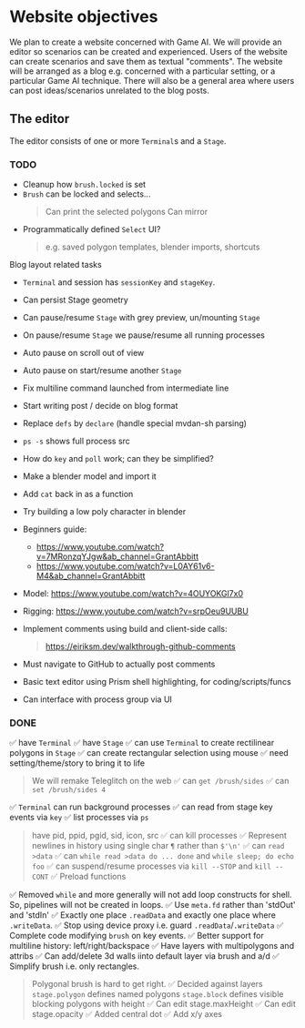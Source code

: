 # Website objectives

We plan to create a website concerned with Game AI. We will provide an editor so scenarios can be created and experienced. Users of the website can create scenarios and save them as textual "comments". The website will be arranged as a blog e.g. concerned with a particular setting, or a particular Game AI technique. There will also be a general area where users can post ideas/scenarios unrelated to the blog posts.

## The editor

The editor consists of one or more `Terminal`s and a `Stage`.

### TODO

- Cleanup how `brush.locked` is set
- `Brush` can be locked and selects...
  > Can print the selected polygons
  > Can mirror
- Programmatically defined `Select` UI?
  > e.g. saved polygon templates, blender imports, shortcuts


Blog layout related tasks
- `Terminal` and session has `sessionKey` and `stageKey`.
- Can persist Stage geometry
- Can pause/resume `Stage` with grey preview, un/mounting `Stage`
- On pause/resume `Stage` we pause/resume all running processes
- Auto pause on scroll out of view
- Auto pause on start/resume another `Stage`


- Fix multiline command launched from intermediate line
- Start writing post / decide on blog format

- Replace `defs` by `declare` (handle special mvdan-sh parsing)

- `ps -s` shows full process src
- How do `key` and `poll` work; can they be simplified?
- Make a blender model and import it
- Add `cat` back in as a function

- Try building a low poly character in blender
- Beginners guide:
  - https://www.youtube.com/watch?v=7MRonzqYJgw&ab_channel=GrantAbbitt
  - https://www.youtube.com/watch?v=L0AY61v6-M4&ab_channel=GrantAbbitt
- Model: https://www.youtube.com/watch?v=4OUYOKGl7x0
- Rigging: https://www.youtube.com/watch?v=srpOeu9UUBU


- Implement comments using build and client-side calls:
  > https://eiriksm.dev/walkthrough-github-comments
- Must navigate to GitHub to actually post comments

- Basic text editor using Prism shell highlighting, for coding/scripts/funcs
- Can interface with process group via UI

### DONE

✅ have `Terminal`
✅ have `Stage`
✅ can use `Terminal` to create rectilinear polygons in `Stage`
✅ can create rectangular selection using mouse
✅ need setting/theme/story to bring it to life
   > We will remake Teleglitch on the web
✅ can `get /brush/sides`
✅ can `set /brush/sides 4`

✅ `Terminal` can run background processes
✅ can read from stage key events via `key`
✅ list processes via `ps`
  > have pid, ppid, pgid, sid, icon, src
✅ can kill processes
✅ Represent newlines in history using single char `¶` rather than `$'\n'`
✅ can `read >data`
✅ can `while read >data do ... done` and `while sleep; do echo foo`
✅ can suspend/resume processes via `kill --STOP` and `kill --CONT`
✅ Preload functions

✅ Removed `while` and more generally will not add loop
  constructs for shell. So, pipelines will not be created in loops.
✅ Use `meta.fd` rather than 'stdOut' and 'stdIn'
✅ Exactly one place `.readData` and exactly one place where `.writeData`.
✅ Stop using device proxy i.e. guard `.readData`/`.writeData`
✅ Complete code modifying `brush` on key events.
✅ Better support for multiline history: left/right/backspace
✅ Have layers with multipolygons and attribs
✅ Can add/delete 3d walls iinto default layer via brush and a/d
✅ Simplify brush i.e. only rectangles.
   > Polygonal brush is hard to get right.
✅ Decided against layers
  > `stage.polygon` defines named polygons
  > `stage.block` defines visible blocking polygons with height 
✅ Can edit stage.maxHeight
✅ Can edit stage.opacity
✅ Added central dot
✅ Add x/y axes